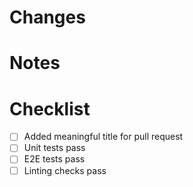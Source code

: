 # Changes
<!-- 
What are the main changes in the PR?
Give a high-level description of the changes.
#Examples: Added a search feature, Renaming several fields, etc.
-->

# Notes

# Checklist
- [ ] Added meaningful title for pull request
- [ ] Unit tests pass
- [ ] E2E tests pass
- [ ] Linting checks pass
